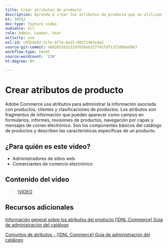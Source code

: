 ```yaml
---
title: Crear atributos de producto
description: Aprenda a crear los atributos de producto que se utilizan para administrar la información asociada a productos, clientes y clasificaciones de productos.
kt: 10552
doc-type: feature video
audience: all
role: Admin, Leader, User
activity: use
exl-id: c65b4e42-2cfe-4f7e-8a15-d0271461e4a2
source-git-commit: e8d2631b31319701beb327f42fdf1372d9dad9b7
workflow-type: tm+mt
source-wordcount: '116'
ht-degree: 0%

---
```


# Crear atributos de producto

Adobe Commerce usa atributos para administrar la información asociada con productos, clientes y clasificaciones de productos. Los atributos son fragmentos de información que pueden aparecer como campos en formularios, informes, revisiones de productos, navegación por capas y mensajes de correo electrónico. Son los componentes básicos del catálogo de productos y describen las características específicas de un producto.

## ¿Para quién es este vídeo?

- Administradores de sitios web
- Comerciantes de comercio electrónico

## Contenido del vídeo

>[!VIDEO](https://video.tv.adobe.com/v/343749?quality=12&learn=on)

## Recursos adicionales

[Información general sobre los atributos del producto [!DNL Commerce] Guía de administración del catálogo](https://experienceleague.adobe.com/docs/commerce-admin/catalog/product-attributes/product-attributes.html)

[Conjuntos de atributos - [!DNL Commerce] Guía de administración del catálogo](https://experienceleague.adobe.com/docs/commerce-admin/catalog/product-attributes/create/attribute-sets.html)
